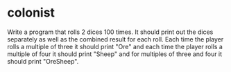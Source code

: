 # colonist

Write a program that rolls 2 dices 100 times. It should print out the dices separately as well as the combined result for each roll. Each time the player rolls a multiple of three it should print "Ore" and each time the player rolls a multiple of four it should print "Sheep" and for multiples of three and four it should print "OreSheep".
